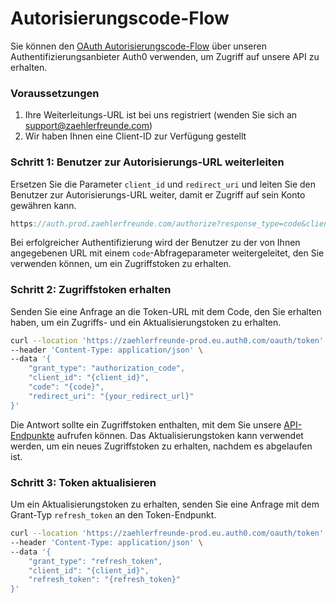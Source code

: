 # Autorisierungscode-Flow

Sie können den [OAuth Autorisierungscode-Flow](https://auth0.com/docs/get-started/authentication-and-authorization-flow/authorization-code-flow/call-your-api-using-the-authorization-code-flow) über unseren Authentifizierungsanbieter Auth0 verwenden, um Zugriff auf unsere API zu erhalten.

### Voraussetzungen

1. Ihre Weiterleitungs-URL ist bei uns registriert (wenden Sie sich an [support@zaehlerfreunde.com](mailto:support@zaehlerfreunde.com))
2. Wir haben Ihnen eine Client-ID zur Verfügung gestellt

### Schritt 1: Benutzer zur Autorisierungs-URL weiterleiten

Ersetzen Sie die Parameter `client_id` und `redirect_uri` und leiten Sie den Benutzer zur Autorisierungs-URL weiter, damit er Zugriff auf sein Konto gewähren kann.

```jsx
https://auth.prod.zaehlerfreunde.com/authorize?response_type=code&client_id={client_id}&redirect_uri={your_redirect_url}&scope=openid profile email offline_access&audience=https://api.prod.zaehlerfreunde.com
```

Bei erfolgreicher Authentifizierung wird der Benutzer zu der von Ihnen angegebenen URL mit einem `code`-Abfrageparameter weitergeleitet, den Sie verwenden können, um ein Zugriffstoken zu erhalten.

### Schritt 2: Zugriffstoken erhalten

Senden Sie eine Anfrage an die Token-URL mit dem Code, den Sie erhalten haben, um ein Zugriffs- und ein Aktualisierungstoken zu erhalten.

```bash
curl --location 'https://zaehlerfreunde-prod.eu.auth0.com/oauth/token' \
--header 'Content-Type: application/json' \
--data '{
    "grant_type": "authorization_code",
    "client_id": "{client_id}",
    "code": "{code}",
    "redirect_uri": "{your_redirect_url}"
}'
```

Die Antwort sollte ein Zugriffstoken enthalten, mit dem Sie unsere [API-Endpunkte](https://external.prod.zaehlerfreunde.com/partner/swagger/index.html) aufrufen können. Das Aktualisierungstoken kann verwendet werden, um ein neues Zugriffstoken zu erhalten, nachdem es abgelaufen ist.

### Schritt 3: Token aktualisieren

Um ein Aktualisierungstoken zu erhalten, senden Sie eine Anfrage mit dem Grant-Typ `refresh_token` an den Token-Endpunkt.

```bash
curl --location 'https://zaehlerfreunde-prod.eu.auth0.com/oauth/token' \
--header 'Content-Type: application/json' \
--data '{
    "grant_type": "refresh_token",
    "client_id": "{client_id}",
    "refresh_token": "{refresh_token}"
}'
```